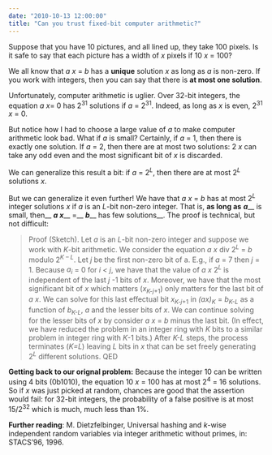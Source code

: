 ```yaml
---
date: "2010-10-13 12:00:00"
title: "Can you trust fixed-bit computer arithmetic?"
---
```




Suppose that you have 10 pictures, and all lined up, they take 100 pixels. Is it safe to say that each picture has a width of _x_ pixels if 10&nbsp;<em>x</em> = 100?

We all know that <em>a x</em> = _b_ has a __unique__ solution _x_ as long as _a_ is non-zero. If you work with integers, then you can say that there is __at most one solution__.

Unfortunately, computer arithmetic is uglier. Over 32-bit integers, the equation <em>a x</em>= 0 has 2<sup>31</sup> solutions if _a_ = 2<sup>31</sup>. Indeed, as long as _x_ is even, 2<sup>31</sup> _x_ = 0.

But notice how I had to choose a large value of _a_ to make computer arithmetic look bad. What if _a_ is small? Certainly, if _a_ = 1, then there is exactly one solution. If _a_ = 2, then there are at most two solutions: 2 _x_ can take any odd even and the most significant bit of _x_ is discarded.

We can generalize this result a bit: if _a_ = 2<sup><em>L</em></sup>, then there are at most 2<sup><em>L</em></sup> solutions <em>x</em>.

But we can generalize it even further! We have that <em>a x</em> = _b_ has at most 2<sup><em>L</em></sup> integer solutions _x_ if _a_ is an <em>L</em>-bit non-zero integer. That is, __as long as__ <em>__a__</em>__ is small, then__ <em>__a x__</em>__ =__ <em>__b__</em>__ has few solutions__. The proof is technical, but not difficult:

> Proof (Sketch). Let _a_ is an <em>L</em>-bit non-zero integer and suppose we work with <em>K</em>-bit arithmetic. We consider the equation <em> a x </em> div 2<sup><em>L</em></sup> = _b_ modulo 2<sup><em>K &#8211; L</em></sup>. Let _j_ be the first non-zero bit of a. E.g., if <em>a </em>= 7 then _j_ = 1. Because <em>a<sub>i</sub></em> = 0 for <em>i &lt; j</em>, we have that the value of <em>a x </em> 2<sup><em>L</em></sup> is independent of the last _j_ -1 bits of <em>x</em>. Moreover, we have that the most significant bit of _x_ which matters (<em>x<sub>K-j<span style="font-style: normal;">+1</span></sub></em>) only matters for the last bit of <em>a x</em>. We can solve for this last effectual bit <em>x<sub>K-j<span style="font-style: normal;">+1</span></sub></em> in <em>(ax)<sub>K</sub></em> = <em>b<sub>K-L</sub></em> as a function of <em>b<sub>K-L</sub></em>, _a_ and the lesser bits of <em>x</em>. We can continue solving for the lesser bits of _x_ by consider <em>a x</em> = _b_ minus the last bit. (In effect, we have reduced the problem in an integer ring with <em>K</em>&nbsp;bits to a similar problem in integer ring with <em>K</em>-1&nbsp;bits.) After <em>K-L</em>&nbsp;steps, the process terminates (<em>K=L</em>) leaving <em>L</em>&nbsp;bits in _x_ that can be set freely generating 2<sup><em>L</em></sup>&nbsp;different solutions. QED


__Getting back to our orignal problem:__ Because the integer 10 can be written using 4 bits (0b1010), the equation 10 _x_ = 100 has at most 2<sup>4</sup> = 16 solutions. So if _x_ was just picked at random, chances are good that the assertion would fail: for 32-bit integers, the probability of a false positive is at most 15/2<sup>32</sup> which is much, much less than 1%.

__Further reading__: M. Dietzfelbinger, Universal hashing and <em>k</em>-wise independent random variables via integer arithmetic without primes, in: STACS&rsquo;96, 1996.

